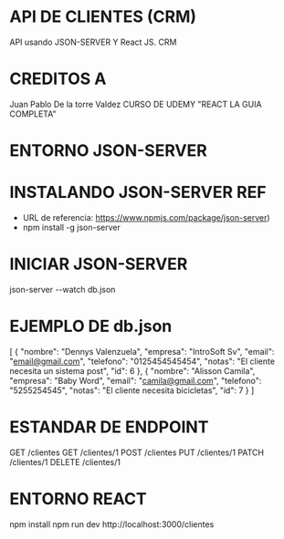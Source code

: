 # API DE CLIENTES (CRM)
API usando JSON-SERVER Y React JS. CRM 

# CREDITOS A 
Juan Pablo De la torre Valdez
CURSO DE UDEMY "REACT LA GUIA COMPLETA"


# ENTORNO JSON-SERVER
# INSTALANDO JSON-SERVER REF 
- URL de referencia: https://www.npmjs.com/package/json-server)
- npm install -g json-server
# INICIAR JSON-SERVER
json-server --watch db.json
# EJEMPLO DE db.json
[
{
"nombre": "Dennys Valenzuela",
"empresa": "IntroSoft Sv",
"email": "email@gmail.com",
"telefono": "0125454545454",
"notas": "El cliente necesita un sistema post",
"id": 6
},
{
"nombre": "Alisson Camila",
"empresa": "Baby Word",
"email": "camila@gmail.com",
"telefono": "5255254545",
"notas": "El cliente necesita bicicletas",
"id": 7
}
]
# ESTANDAR DE ENDPOINT
GET    /clientes
GET    /clientes/1
POST   /clientes
PUT    /clientes/1
PATCH  /clientes/1
DELETE /clientes/1

# ENTORNO REACT
npm install
npm run dev
http://localhost:3000/clientes


